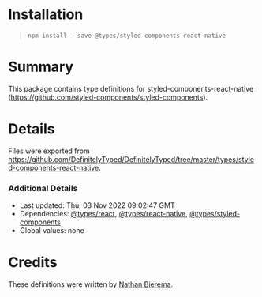 # Installation
> `npm install --save @types/styled-components-react-native`

# Summary
This package contains type definitions for styled-components-react-native (https://github.com/styled-components/styled-components).

# Details
Files were exported from https://github.com/DefinitelyTyped/DefinitelyTyped/tree/master/types/styled-components-react-native.

### Additional Details
 * Last updated: Thu, 03 Nov 2022 09:02:47 GMT
 * Dependencies: [@types/react](https://npmjs.com/package/@types/react), [@types/react-native](https://npmjs.com/package/@types/react-native), [@types/styled-components](https://npmjs.com/package/@types/styled-components)
 * Global values: none

# Credits
These definitions were written by [Nathan Bierema](https://github.com/Methuselah96).
